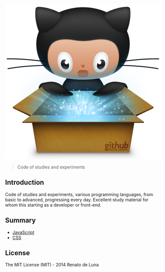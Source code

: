 ![Logo](lab.png "Lab")

> Code of studies and experiments

## Introduction

Code of studies and experiments, various programming languages​​, from basic to advanced, progressing every day. Excellent study material for whom this starting as a developer or front-end.

## Summary

- [JavaScript](javascript/)
- [CSS](css/)

## License

The MIT License (MIT) - 2014 Renato de Luna
